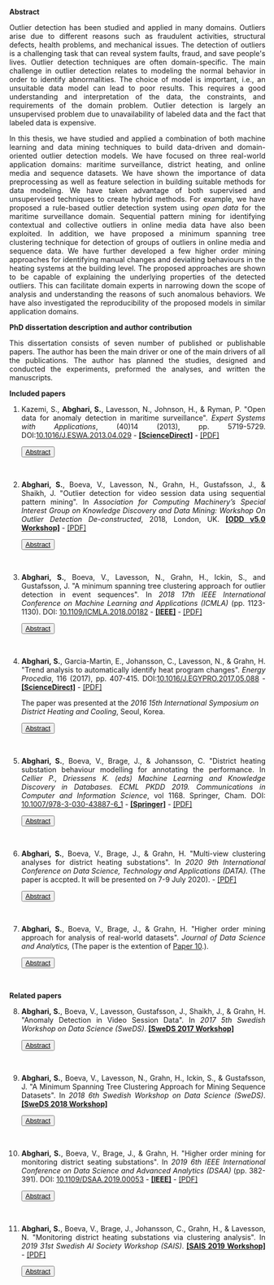 <!--h3 style="text-align:center;color:#606c71;"><b>Licentiate Thesis</b></h3-->
<!--h1 style="text-align:left;color:#606c71;margin-bottom: 0px;">Outlier Detection Analysis:</h1>
<h2 style="text-align:left;color:#606c71;margin-top: 2px;">Approaches for Identifying Deviating Behaviors in Real-world</h2-->
**Abstract**
<p align="justify">Outlier detection has been studied and applied in many domains. Outliers arise due to different reasons such as fraudulent activities, structural defects, health problems, and mechanical issues. The detection of outliers is a challenging task that can reveal system faults, fraud, and save people's lives. Outlier detection techniques are often domain-specific. The main challenge in outlier detection relates to modeling the normal behavior in order to identify abnormalities. The choice of model is important, i.e., an unsuitable data model can lead to poor results. This requires a good understanding and interpretation of the data, the constraints, and requirements of the domain problem. Outlier detection is largely an unsupervised problem due to unavailability of labeled data and the fact that labeled data is expensive.</p>

<p align="justify">In this thesis, we have studied and applied a combination of both machine learning and data mining techniques to build data-driven and domain-oriented outlier detection models. We have focused on three real-world application domains: maritime surveillance, district heating, and online media and sequence datasets. We have shown the importance of data preprocessing as well as feature selection in building suitable methods for data modeling. We have taken advantage of both supervised and unsupervised techniques to create hybrid methods. For example, we have proposed a rule-based outlier detection system using <i>open data</i> for the maritime surveillance domain. Sequential pattern mining for identifying contextual and collective outliers in online media data have also been exploited. In addition, we have proposed a minimum spanning tree clustering technique for detection of groups of outliers in online media and sequence data. We have further developed a few higher order mining approaches for identifying manual changes and deviaiting behaviours in the heating systems at the building level. The proposed approaches are shown to be capable of explaining the underlying properties of the detected outliers. This can facilitate domain experts in narrowing down the scope of analysis and understanding the reasons of such anomalous behaviors. We have also investigated the reproducibility of the proposed models in similar application domains.</p>

**PhD dissertation description and author contribution**
<p align="justify">This dissertation consists of seven number of published or publishable papers. The author has been the main driver or one of the main drivers of all the publications. The author has planned the studies, designed and conducted the experiments, preformed the analyses, and written the manuscripts.</p>

<!--The complete dissertation can be downloaded as a PDF.-->

**Included papers**
<ol>
<li>
<p align="justify">Kazemi, S., <b>Abghari, S.</b>, Lavesson, N., Johnson, H., & Ryman, P. "Open data for anomaly detection in maritime surveillance". <i>Expert Systems with Applications</i>, (40)14 (2013), pp. 5719-5729. DOI:<a href="https://doi.org/10.1016/j.eswa.2013.04.029" target="_blank">10.1016/J.ESWA.2013.04.029</a> - 
<strong><a href="https://www.sciencedirect.com/science/article/pii/S0957417413002765" target="_blank">[ScienceDirect]</a></strong> - <a href="./doc/paper1.pdf">[PDF]</a></p>
  
<button id="b1" class="unstyled-button"  onclick="toggle('a1');update_button('b1')"><u>Abstract</u></button>
<div style="display:none" id="a1">
  <p align="justify">Maritime surveillance has received increased attention from a civilian perspective in recent years. Anomaly detection is one of many techniques available for improving the safety and security in this domain. Maritime authorities use confidential data sources for monitoring the maritime activities; however, a paradigm shift on the Internet has created new open sources of data. We investigate the potential of using open data as a complementary resource for anomaly detection in maritime surveillance. We present and evaluate a decision support system based on open data and expert rules for this purpose. We conduct a case study in which experts from the Swedish coastguard participate to conduct a real-world validation of the system. We conclude that the exploitation of open data as a complementary resource is feasible since our results indicate improvements in the efficiency and effectiveness of the existing surveillance systems by increasing the accuracy and covering unseen aspects of maritime activities.</p>
</div>
<p>
  <br>
</p>  
</li>

<li>
<p align="justify"><b>Abghari, S.</b>, Boeva, V., Lavesson, N., Grahn, H., Gustafsson, J., & Shaikh, J. "Outlier detection for video session data using sequential pattern mining". In <i>Association for Computing Machinery’s Special Interest Group on Knowledge Discovery and Data Mining: Workshop On Outlier Detection De-constructed</i>, 2018, London, UK.
<strong><a href="https://www.andrew.cmu.edu/user/lakoglu/odd/index.html" target="_blank">[ODD v5.0 Workshop]</a></strong> - <a href="./doc/paper2.pdf">[PDF]</a></p>

<button id="b2" class="unstyled-button"  onclick="toggle('a2');update_button('b2')"><u>Abstract</u></button>
<div style="display:none" id="a2">
<p align="justify">The growth of Internet video and over-the-top transmission techniques has enabled online video service providers to deliver high quality video content to viewers. To maintain and improve the quality of experience, video providers need to detect unexpected issues that can highly affect the viewers’ experience. This requires analyzing massive amounts of video session data in order to find unexpected sequences of events. In this paper we combine sequential pattern mining and clustering to discover such event sequences. The proposed approach applies sequential pattern mining to find frequent patterns by considering contextual and collective outliers. In order to distinguish between the normal and abnormal behavior of the system, we initially identify the most frequent patterns. Then a clustering algorithm is applied on the most frequent patterns. The generated clustering model together with Silhouette Index are used for further analysis of less frequent patterns and detection of potential outliers. Our results show that the proposed approach can detect outliers at the system level.</p>
</div>
<p>
  <br>
</p>  
</li>

<li>
<p align="justify"><b>Abghari, S.</b>, Boeva, V., Lavesson, N., Grahn, H., Ickin, S., and Gustafsson, J. "A minimum spanning tree clustering approach for outlier detection in event sequences". In <i>2018 17th IEEE International Conference on Machine Learning and Applications (ICMLA)</i> (pp. 1123-1130). DOI: <a href="https://doi.org/10.1109/ICMLA.2018.00182" target="_blank">10.1109/ICMLA.2018.00182</a> - 
<strong><a href="https://ieeexplore.ieee.org/abstract/document/8614207" target="_blank">[IEEE]</a></strong> - <a href="./doc/paper3.pdf">[PDF]</a></p>

<button id="b3" class="unstyled-button"  onclick="toggle('a3');update_button('b3')"><u>Abstract</u></button>
<div style="display:none" id="a3">
<p align="justify">Outlier detection has been studied in many domains. Outliers arise due to different reasons such as mechanical issues, fraudulent behavior, and human error. In this paper, we propose an unsupervised approach for outlier detection in a sequence dataset. The proposed approach combines sequential pattern mining, cluster analysis and a minimum spanning tree algorithm in order to identify clusters of outliers. Initially, the sequential pattern mining is used to extract frequent sequential patterns. Next the extracted patterns are clustered into groups of similar patterns. Finally the minimum spanning tree algorithm is used to find groups of outliers. The proposed approach has been evaluated on two different real datasets, i.e., smart meter data and video session data. The obtained results have shown that our approach can be applied to narrow down the space of events to a set of potential outliers and facilitate domain experts in further analysis and identification of system level issues.</p>
</div>
<p>
  <br>
</p>  
</li>

<li>
<p align="justify"><b>Abghari, S.</b>, Garcia-Martin, E., Johansson, C., Lavesson, N., & Grahn, H. "Trend analysis to automatically identify heat program changes". <i>Energy Procedia</i>, 116 (2017), pp. 407-415. DOI:<a href="https://doi.org/10.1016/j.egypro.2017.05.088" target="_blank">10.1016/J.EGYPRO.2017.05.088</a> - 
<strong><a href="https://www.sciencedirect.com/science/article/pii/S1876610217322956" target="_blank">[ScienceDirect]</a></strong> - <a href="./doc/paper4.pdf">[PDF]</a></p>
<p>The paper was presented at the <i> 2016 15th International Symposium on District Heating and Cooling</i>, Seoul, Korea.</p>

<button id="b4" class="unstyled-button"  onclick="toggle('a4');update_button('b4')"><u>Abstract</u></button>
<div style="display:none" id="a4">
  <p align="justify">The aim of this study is to improve the monitoring and controlling of heating systems located at customer buildings through the use of a decision support system. To achieve this, the proposed system applies a two-step classifier to detect manual changes of the temperature of the heating system. We apply data from the Swedish company NODA, active in energy optimization and services for energy efficiency, to train and test the suggested system. The decision support system is evaluated through an experiment and the results are validated by experts at NODA. The results show that the decision support system can detect changes within three days after their occurrence and only by considering daily average measurements.</p>
</div>
<p>
  <br>
</p>  
</li>

<li>
<p align="justify"><b>Abghari, S.</b>, Boeva, V., Brage, J., & Johansson, C. "District heating substation behaviour modelling for annotating the performance. In <i>Cellier P., Driessens K. (eds) Machine Learning and Knowledge Discovery in Databases. ECML PKDD 2019. Communications in Computer and Information Science</i>, vol 1168. Springer, Cham. DOI: <a href="https://doi.org/10.1007/978-3-030-43887-6_1" target="_blank">10.1007/978-3-030-43887-6_1</a> - <strong><a href="https://link.springer.com/chapter/10.1007/978-3-030-43887-6_1" target="_blank">[Springer]</a></strong> - <a href="./doc/paper5.pdf">[PDF]</a></p>
  
<button id="b5" class="unstyled-button" onclick="toggle('a5');update_button('b5')"><u>Abstract</u></button>
<div style="display:none" id="a5">
  <p align="justify">In this ongoing study, we propose a higher order data mining approach for modelling district heating (DH) substations’ behaviour and linking operational behaviour representative profiles with different performance indicators. We initially create substation’s operational behaviour models by extracting weekly patterns and clustering them into groups of similar patterns. The built models are further analyzed and integrated into an overall substation model by applying consensus clustering. The different operational behaviour profiles represented by the exemplars of the consensus clustering model are then linked to performance indicators. The labelled behaviour profiles are deployed over the whole heating season to derive diverse insights about the substation’s performance. The results show that the proposed method can be used for modelling, analyzing and understanding the deviating and sub-optimal DH substation’s behaviours.</p>
</div>
<p>
  <br>
</p>  
</li>

<li>
<p align="justify"><b>Abghari, S.</b>, Boeva, V., Brage, J., & Grahn, H. "Multi-view clustering analyses for district heating substations". In <i>2020 9th International Conference on Data Science, Technology and Applications (DATA).</i> (The paper is accpted. It will be presented on 7-9 July 2020). - <a href="./doc/paper6.pdf">[PDF]</a></p>
  
<button id="b6" class="unstyled-button"  onclick="toggle('a6');update_button('b6')"><u>Abstract</u></button>
<div style="display:none" id="a6">
    <p align="justify">In this study, we propose a multi-view clustering approach for mining and analysing multi-view network datasets. The proposed approach is applied and evaluated on a real-world scenario for monitoring and analysing district heating (DH) network conditions and identifying substations with sub-optimal behaviour. Initially, geographical locations of the substations are used to build an approximate graph representation of the DH network. Two different analyses can further be applied in this context: step-wise and parallel-wise multi-view clustering. The step-wise analysis is meant to sequentially consider and analyse substations with respect to a few different views. At each step, a new clustering solution is built on top of the one generated by the previously considered view, which organizes the substations in a hierarchical structure that can be used for multi-view comparisons. The parallel-wise analysis on the other hand, provides the opportunity to analyse substations with regards to two different views in parallel. Such analysis is aimed to represent and identify the relationships between substations by organizing them in a bipartite graph and analysing the substations’ distribution with respect to each view. The proposed data analysis and visualization approach arms domain experts with means for analysing DH network performance. In addition, it will facilitate the identification of substations with deviating operational behaviour based on comparative analysis with their closely located neighbours.</p>
</div>
<p>
<br>
</p>  
</li>

<li>
<p align="justify"><b>Abghari, S.</b>, Boeva, V., Brage, J., & Grahn, H. "Higher order mining approach for analysis of real-world datasets". <i>Journal of Data Science and Analytics,</i> (The paper is the extention of <a href="#p-10">Paper 10</a>.). 
</p>

<button id="b7" class="unstyled-button"  onclick="toggle('a7');update_button('b7')"><u>Abstract</u></button>
<div style="display:none" id="a7">
<p align="justify">In this study, we propose a higher order mining (HOM) approach that can be used for analysis of real-world datasets. The proposed approach consists of several different data analysis techniques such as sequential pattern mining, clustering analysis, consensus clustering and minimum spanning tree (MST). Initially, clustering analysis is performed on the extracted patterns to model the behavior modes of the studied phenomenon for a given time period. The built clustering models corresponding to every two consecutive time periods can further be assessed for mining changes in the monitored behaviour. In case some significant difference is observed, further analysis is performed by integrating the built models into a consensus clustering and applying an MST for identifying deviating behaviours. The validity and the potential of the proposed approach has been demonstrated on a real-world dataset originating from a network of district heating (DH) substations. The obtained results show that our approach is capable of detecting deviating and sub-optimal behaviours of the DH substations.</p>
</div>
<p>
  <br>
</p>  
</li>
</ol>

**Related papers**

<ol start="8">

<li>
<p align="justify"><b>Abghari, S.</b>, Boeva, V., Lavesson, Gustafsson, J., Shaikh, J., & Grahn, H. "Anomaly Detection in Video Session Data". In <i>2017 5th Swedish Workshop on Data Science (SweDS)</i>. <strong><a href="https://cse.gu.se/english/sweds2017" target="_blank">[SweDS 2017 Workshop]</a></strong></p>

<button id="b8" class="unstyled-button" onclick="toggle('a8');update_button('b8')"><u>Abstract</u></button>
<div style="display:none" id="a8">
<p align="justify">Online video service providers (OVSPs) continuously improve their services to satisfy the subscribers’ expectation. This requires analysing massive amount of log files and different video event types. We use sequential pattern mining to analyse video data sequences to detect unexpected issues that can highly affect the subscribers’ experience. The video session data has temporal order and contains detailed information regarding which video is requested, what type of device is used for watching the video, and the list of occurrences of all event types.</p>
<p align="justify">The initial assumption with using sequential pattern mining is that most frequent sequential patterns (MFSPs) can be considered as normal system behaviour, while the others, non-most frequent sequential patterns (NMFSPs), can be potential anomalies. By performing clustering analysis, the MFSPs can be grouped based on their similarities. Finally, NMFSPs can be evaluated by the created model. The goodness-of-fit of the NMFSPs can be identified by applying an internal cluster validation measure such as Silhouette Index (SI).</p>
<p align="justify">The proposed method has six steps as follows:</p>
<ol><li><p align="justify">The video sessions are divided into equal-sized segments, e.g., daily.</p></li>
<li><p align="justify">The PrefixSpan algorithm is used to extract frequent sequential patterns. Such sequential patterns can lead us to detect collective anomalies, i.e., a collection of related data points (event types) assumed to be anomalous based on their occurrences together.</p></li>
<li><p align="justify">The extracted frequent sequential patterns are mapped with the video sessions and extra information related to date and time such as workday or weekend for finding contextual anomalies will be added to them.</p></li>
<li><p align="justify">The frequent sequential patterns are divided into two groups based on how frequent they are. Those patterns that occurred in more than one segment are named MFSPs with initial assumption that they are normal. The NMFSPs, on the other hand can be assumed as potentially anomalies.</p></li>
<li><p align="justify">MFSPs are clustered into partitions based on their similarities.</p></li>
<li><p align="justify">The clustering model built in the previous step is used to analyse the NMFSPs by matching each pattern into a cluster. To evaluate the goodness-of-fit of each NMFSP, SI is used. The SI has a range of [-1, 1]. A score 1 shows the NMFSP is assigned to a correct cluster. When score is about zero, this indicates that the NMFSP is on the decision boundary between two neighbouring clusters. Finally, a score close to -1 indicates the pattern is misclassified and assigned to an erroneous cluster, i.e., such NMFSP can be identified as anomaly.</p></li></ol>
<p align="justify">The proposed approach is applied on two months (October-November 2016) of data for a large OVSP company. The results show an increase in the number of quality adaptation events for many video sessions in both months. Such surge in the number of video streaming performance events during video sessions can be related to the fact that many viewers simultaneously try to watch the same video (e.g., a special live show) or an issue at the system level. In both cases, additional analysis by the company experts is needed for better understanding and interpretation of the results.</p>
</div>
<p>
  <br>
</p>
</li>

<li>
<p align="justify"><b>Abghari, S.</b>, Boeva, V., Lavesson, N., Grahn, H., Ickin, S., & Gustafsson, J. "A Minimum Spanning Tree Clustering Approach for Mining Sequence Datasets". In <i>2018 6th Swedish Workshop on Data Science (SweDS)</i>. <strong><a href="http://sweds2018.cs.umu.se/" target="_blank">[SweDS 2018 Workshop]</a></strong></p>

<button id="b9" class="unstyled-button" onclick="toggle('a9');update_button('b9')"><u>Abstract</u></button>
<div style="display:none" id="a9">
<p align="justify">We propose an unsupervised approach for outlier detection in a sequence dataset. Outlier detection has been studied in many domains. Outliers arise due to different reasons such as mechanical issues, fraudulent behavior, and human error. Our approach consists of a preprocessing step and three main steps: 1) Sequential patterns mining, 2) Frequent sequential pattern clustering, and 3) Minimum spanning tree (MST) building and outlier detection analysis.</p>
<p align="justify">In the preprocessing step, Data segmentation, data is partitioned into equal-sized segments in order to identify sequential patterns. The first step, Sequential patterns mining, concerns the extraction of frequent sequential patterns and mapping them with records of a sequence dataset. The PrefixSpan algorithm is used to find frequent sequential patterns from each segment. The extracted patterns can lead us to find collective outliers. Furthermore, the extracted patterns are mapped with the source they come from. This can help us to find additional information about the patterns such as pattern frequency and its occurrence time. The latter is useful for finding a contextual outliers. In the second step, Frequent sequential pattern clustering, the selected patterns are clustered by applying affinity propagation (AP) algorithm. AP can estimate the number of clusters from data. In the third step, Minimum spanning tree building and outlier detection analysis, the exemplars of the clusters are used for building a complete weighted graph, where vertices of the graph are the exemplars and edges are the distance between them. The aim is to determine a subset of edges that connect all the vertices together without any cycles that has the minimum total edge weight. In order to identify outliers, the longest edge of the tree is removed. The constructed MST will be replaced by the created sub-trees. The sub-trees are ranked from smallest to largest based on the number of items they match within the sequence dataset. Here the smallest subtrees can be regarded as outliers.</p>
<p align="justify">The proposed approach can be used to facilitate the domain experts in identification of outliers. Building the minimum spanning tree on top the clustering solution can lead to identifying clusters of outliers. This can reduce the time complexity of the proposed approach. The proposed approach has been evaluated in two different experimental scenarios. Namely, it has been applied on two different sequence datasets: smart meter data and video session data. Both datasets contain sequences of event types that either shows the operational status of a smart meter or the current action that takes place in a viewer’s video session. The results of the experiments on the smart meter data are more comprehensible compared to the video session data. The main reason is the fact that the event types in smart meters are explicitly detailed, explaining the status of the devices. However, in video session data the event types are general which requires more investigation and experts’ knowledge in order to detect video sessions with quality issues. The validation of the results on video session data by the domain experts showed that 67% of the labeled sessions by the proposed approach were correct.</p>
</div>
<p>
  <br>
</p>
</li>


<li>
<p align="justify"><b>Abghari, S.</b>, Boeva, V., Brage, J., & Grahn, H. "Higher order mining for monitoring district seating substations". In <i>2019 6th IEEE International Conference on Data Science and Advanced Analytics (DSAA)</i> (pp. 382-391). DOI: <a href="https://doi.org/10.1109/DSAA.2019.00053" target="_blank">10.1109/DSAA.2019.00053</a> - 
<strong><a href="https://ieeexplore.ieee.org/document/8964173" target="_blank">[IEEE]</a></strong> - <a href="./doc/paper10.pdf">[PDF]</a>
</p> 
  
<button id="b10" class="unstyled-button"  onclick="toggle('a10');update_button('b10')"><u>Abstract</u></button>
<div style="display:none" id="a10">
<p align="justify">We propose a higher order mining (HOM) approach for modelling, monitoring and analyzing district heating (DH) substations' operational behaviour and performance. HOM is concerned with mining over patterns rather than primary or raw data. The proposed approach uses a combination of different data analysis techniques such as sequential pattern mining, clustering analysis, consensus clustering and minimum spanning tree (MST). Initially, a substation's operational behaviour is modeled by extracting weekly patterns and performing clustering analysis. The substation's performance is monitored by assessing its modeled behaviour for every two consecutive weeks. In case some significant difference is observed, further analysis is performed by integrating the built models into a consensus clustering and applying an MST for identifying deviating behaviours. The results of the study show that our method is robust for detecting deviating and sub-optimal behaviours of DH substations. In addition, the proposed method can facilitate domain experts in the interpretation and understanding of the substations' behaviour and performance by providing different data analysis and visualization techniques.</p>
</div>
<p>
  <br>
</p>  
</li>

<li>
<p align="justify" id="p-11"><b>Abghari, S.</b>, Boeva, V., Brage, J., Johansson, C., Grahn, H., & Lavesson, N. "Monitoring district heating substations via clustering analysis". In <i>2019 31st Swedish AI
Society Workshop (SAIS)</i>. <strong><a href="https://sais2019.cs.umu.se/program/" target="_blank">[SAIS 2019 Workshop]</a>
</strong> - <a href="./doc/paper11.pdf">[PDF]</a></p> 
  
<button id="b11" class="unstyled-button"  onclick="toggle('a11');update_button('b11')"><u>Abstract</u></button>
<div style="display:none" id="a11">
<p align="justify">In this paper, we describe an ongoing study for detecting deviating behaviour of district heating (DH) substations. We propose an approach for modelling, monitoring and analyzing the DH substations operational behaviour on a weekly basis. The proposed approach combines sequential pattern mining together with clustering analysis and minimum spanning tree to identify outliers. Our goal is to detect changes in operational behaviour of substations that can decrease their efficiency.</p>
</div>
<p>
  <br>
</p>  
</li>

</ol>
